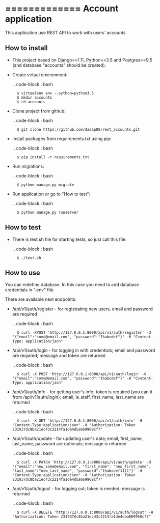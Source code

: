 
=============
Account application
=============

This application use REST API to work with users' accounts.

How to install
--------

* This project based on Django==1.11, Python==3.5 and Postgres==9.5 (and
database "accounts" should be created).

* Create virtual environment:

    .. code-block:: bash

        $ virtualenv env --python=python3.5
        $ mkdir accounts
        $ cd accounts

* Clone project from github:

    .. code-block:: bash

        $ git clone https://github.com/dasap89/rest_accounts.git

* Install packages from requirements.txt using pip:

    .. code-block:: bash

        $ pip install -r requirements.txt


* Run migrations:

    .. code-block:: bash

        $ python manage.py migrate

* Run application or go to "How to test":

    .. code-block:: bash

        $ python manage.py runserver

How to test
--------

* There is test.sh file for starting tests, so just call this file:

    .. code-block:: bash

        $ ./test.sh


How to use
--------

You can redefine database. In this case you need to add database
credentials in ".env" file.

There are available next endpoints:

* /api/v1/auth/register - for registrating new users, email and password are
required

    .. code-block:: bash

        $ curl -XPOST 'http://127.0.0.1:8000/api/v1/auth/register' -d '{"email":"some@email.com", "password":"1%abcdef"}' -H "Content-Type: application/json"

* /api/v1/auth/login    - for logging in with credentials; email and password
 are required; message and token are returned

    .. code-block:: bash

        $ curl -X POST 'http://127.0.0.1:8000/api/v1/auth/login' -d '{"email":"some@email.com", "password":"1%abcdef"}' -H "Content-Type: application/json"

* /api/v1/auth/info     - for getting user's info; token is required (you
can it from /api/v1/auth/login); email, is_staff, first_name, last_name are returned

    .. code-block:: bash

        $ curl -X GET 'http://127.0.0.1:8000/api/v1/auth/info' -H "Content-Type:application/json" -H "Authorization: Token 231937dc8ba21ec43c2214fa1de4dba069968cf7"

* /api/v1/auth/update   - for updating user's data; email, first_name, last_name, password are optionals; message is returned

    .. code-block:: bash

        $ curl -X PATCH 'http://127.0.0.1:8000/api/v1/auth/update' -d '{"email":"new_some@email.com", "first_name": "new_first_name", "last_name":"new_last_name", "password":"1%abcdef1111"}' -H "Content-Type:application/json" -H "Authorization: Token 231937dc8ba21ec43c2214fa1de4dba069968cf7"


* /api/v1/auth/logout   - for logging out; token is needed; message is returned

    .. code-block:: bash

        $ curl -X DELETE 'http://127.0.0.1:8000/api/v1/auth/logout' -H "Authorization: Token 231937dc8ba21ec43c2214fa1de4dba069968cf7"

